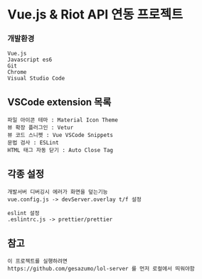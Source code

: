 # Vue.js & Riot API 연동 프로젝트

### 개발환경
```
Vue.js
Javascript es6
Git
Chrome
Visual Studio Code
```

## VSCode extension 목록
```
파일 아이콘 테마 : Material Icon Theme
뷰 확장 플러그인 : Vetur
뷰 코드 스니펫 : Vue VSCode Snippets
문법 검사 : ESLint
HTML 태그 자동 닫기 : Auto Close Tag
```

## 각종 설정
```
개발서버 디버깅시 에러가 화면을 덮는기능 
vue.config.js -> devServer.overlay t/f 설정

eslint 설정
.eslintrc.js -> prettier/prettier 
```



## 참고
```
이 프로젝트를 실행하려면 
https://github.com/gesazumo/lol-server 를 먼저 로컬에서 띄워야함
```
